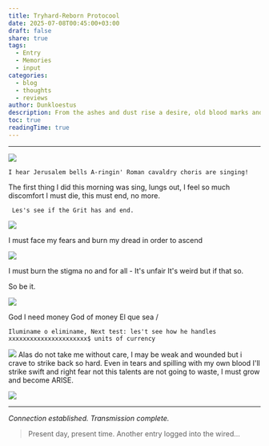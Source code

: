 ```yaml
---
title: Tryhard-Reborn Protocool
date: 2025-07-08T00:45:00+03:00
draft: false
share: true
tags:
  - Entry
  - Memories
  - input
categories:
  - blog
  - thoughts
  - reviews
author: Dunkloestus
description: From the ashes and dust rise a desire, old blood marks and embers still wish to fight
toc: true
readingTime: true
---
```

---


![](/img/image%20(17)%201.webp)


	I hear Jerusalem bells A-ringin' Roman cavaldry choris are singing!


The first thing I did this morning was sing, lungs out, I feel so much discomfort I must die, this must end, no more.






	 Les's see if the Grit has and end.

![](/img/Pasted%20image%2020250708012645.png)

I must face my fears and burn my dread in order to ascend 


![](/img/Pasted%20image%2020250708012749.png)

I must burn the stigma no and for all - 
It's unfair
It's weird 
but if that so.

So be it.


![](/img/Pasted%20image%2020250708013013.png)

God
I need money
God of money
El que sea / 

	Iluminame o eliminame, Next test: les't see how he handles xxxxxxxxxxxxxxxxxxxxxx$ units of currency 


![](/img/Pasted%20image%2020250708013238.png)
Alas do not take me without care, I may be weak and wounded but i crave to strike back so hard.
Even in tears and spilling with my own blood I'll strike swift and right fear not this talents are not going to waste, I must grow and become ARISE.

 ![](/img/Pasted%20image%2020250708013826.png)

---


*Connection established. Transmission complete.*

> Present day, present time. Another entry logged into the wired...